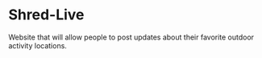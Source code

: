 # Shred-Live
Website that will allow people to post updates about their favorite outdoor activity locations.

